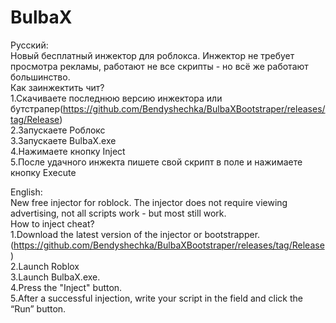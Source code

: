 # BulbaX
Русский:                                   
Новый бесплатный инжектор для роблокса. Инжектор не требует просмотра рекламы, работают не все скрипты - но всё же работают большинство.  
Как заинжектить чит?  
1.Скачиваете последнюю версию инжектора или бутстрапер(https://github.com/Bendyshechka/BulbaXBootstraper/releases/tag/Release)  
2.Запускаете Роблокс  
3.Запускаете BulbaX.exe  
4.Нажимаете кнопку Inject  
5.После удачного инжекта пишете свой скрипт в поле и нажимаете кнопку Execute  
  
English:  
New free injector for roblock. The injector does not require viewing advertising, not all scripts work - but most still work.  
How to inject cheat?  
1.Download the latest version of the injector or bootstrapper.(https://github.com/Bendyshechka/BulbaXBootstraper/releases/tag/Release)  
2.Launch Roblox  
3.Launch BulbaX.exe.  
4.Press the "Inject" button.  
5.After a successful injection, write your script in the field and click the “Run” button.  
